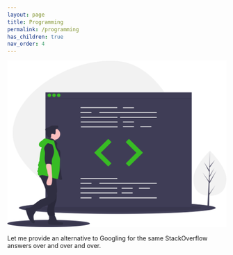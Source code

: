 ```yaml
---
layout: page
title: Programming
permalink: /programming
has_children: true
nav_order: 4
---
```


![Code](/assets/img/undraw_code_review_l1q9.svg)

Let me provide an alternative to Googling for the same StackOverflow answers over and over and over.
